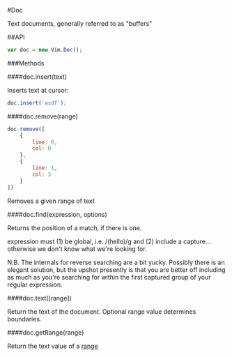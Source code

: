 #Doc

Text documents, generally referred to as "buffers"

##API

```javascript
var doc = new Vim.Doc();
```

###Methods

####doc.insert(text)

Inserts text at cursor:

```javascript
doc.insert('asdf');
```

####doc.remove(range)

```javascript
doc.remove([
	{
		line: 0,
		col: 0
	},
	{
		line: 1,
		col: 3
	}
])
```

Removes a given range of text

####doc.find(expression, options)

Returns the position of a match, if there is one.

expression must (1) be global, i.e. /(hello)/g and (2) include a capture... otherwise we don't know what we're looking for.

N.B. The internals for reverse searching are a bit yucky. Possibly there is an elegant solution, but the upshot presently is that you are better off including as much as you're searching for within the first captured group of your regular expression.

####doc.text([range])

Return the text of the document. Optional range value determines boundaries.

####doc.getRange(range)

Return the text value of a [range](Types.md#range)






